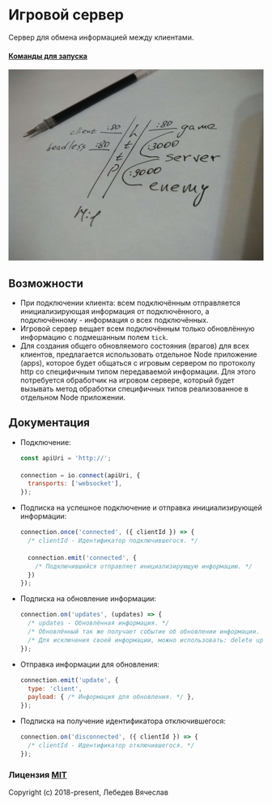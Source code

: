 # Игровой сервер
Сервер для обмена информацией между клиентами.

#### [Команды для запуска](commands.md)

![client_server](architecture.jpg)

## Возможности
* При подключении клиента: всем подключённым отправляется инициализирующая информация
  от подключённого, а подключённому - информация о всех подключённых.
* Игровой сервер вещает всем подключённым только обновлённую информацию с подмешанным полем `tick`.
* Для создания общего обновляемого состояния (врагов) для всех клиентов, предлагается использовать
  отдельное Node приложение (apps), которое будет общаться с игровым сервером по протоколу http
  со специфичным типом передаваемой информации. Для этого потребуется обработчик на игровом сервере, 
  который будет вызывать метод обработки специфичных типов реализованное в отдельном Node приложении.

## Документация
* Подключение:
  ```js
  const apiUri = 'http://';

  connection = io.connect(apiUri, {
    transports: ['websocket'],
  });
  ```

* Подписка на успешное подключение и отправка инициализирующей информации:
  ```js
  connection.once('connected', ({ clientId }) => {
    /* clientId - Идентификатор подключившегося. */

    connection.emit('connected', {
      /* Подключившийся отправляет инициализирующую информацию. */
    })
  });
  ```

* Подписка на обновление информации:
  ```js
  connection.on('updates', (updates) => {
    /* updates - Обновлённая информация. */
    /* Обновлённый так же получает событие об обновлении информации. */
    /* Для исключения своей информации, можно использовать: delete updates[clientId] */
  });
  ```

* Отправка информации для обновления:
  ```js
  connection.emit('update', {
    type: 'client',
    payload: { /* Информация для обновления. */ },
  });
  ```

* Подписка на получение идентификатора отключившегося:
  ```js
  connection.on('disconnected', ({ clientId }) => {
    /* clientId - Идентификатор отключившегося. */
  });
  ```

### Лицензия [MIT](LICENSE)
Copyright (c) 2018-present, Лебедев Вячеслав
